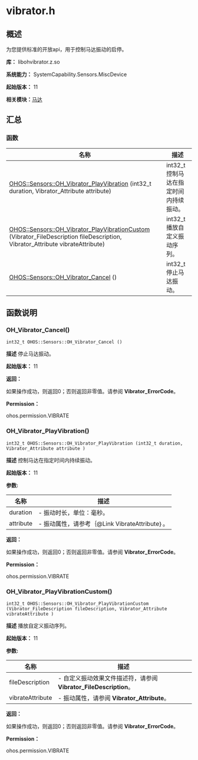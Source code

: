 # vibrator.h


## 概述

为您提供标准的开放api，用于控制马达振动的启停。

**库：** libohvibrator.z.so

**系统能力：** SystemCapability.Sensors.MiscDevice

**起始版本：** 11

**相关模块：**[马达](_xe9_xa9_xac_xe8_xbe_xbe.md)


## 汇总


### 函数

| 名称 | 描述 | 
| -------- | -------- |
| [OHOS::Sensors::OH_Vibrator_PlayVibration](#oh_vibrator_playvibration) (int32_t duration, Vibrator_Attribute attribute) | int32_t<br/>控制马达在指定时间内持续振动。  | 
| [OHOS::Sensors::OH_Vibrator_PlayVibrationCustom](#oh_vibrator_playvibrationcustom) (Vibrator_FileDescription fileDescription, Vibrator_Attribute vibrateAttribute) | int32_t<br/>播放自定义振动序列。  | 
| [OHOS::Sensors::OH_Vibrator_Cancel](#oh_vibrator_cancel) () | int32_t<br/>停止马达振动。  | 


## 函数说明


### OH_Vibrator_Cancel()

```
int32_t OHOS::Sensors::OH_Vibrator_Cancel ()
```
**描述**
停止马达振动。

**起始版本：** 11

**返回：**

如果操作成功，则返回0；否则返回非零值。请参阅 **Vibrator_ErrorCode**。

**Permission：**

ohos.permission.VIBRATE


### OH_Vibrator_PlayVibration()

```
int32_t OHOS::Sensors::OH_Vibrator_PlayVibration (int32_t duration, Vibrator_Attribute attribute )
```
**描述**
控制马达在指定时间内持续振动。

**起始版本：** 11

**参数:**

| 名称 | 描述 | 
| -------- | -------- |
| duration | - 振动时长，单位：毫秒。  | 
| attribute | - 振动属性，请参考｛\@Link VibrateAttribute｝。  | 

**返回：**

如果操作成功，则返回0；否则返回非零值。请参阅 **Vibrator_ErrorCode**。

**Permission：**

ohos.permission.VIBRATE


### OH_Vibrator_PlayVibrationCustom()

```
int32_t OHOS::Sensors::OH_Vibrator_PlayVibrationCustom (Vibrator_FileDescription fileDescription, Vibrator_Attribute vibrateAttribute )
```
**描述**
播放自定义振动序列。

**起始版本：** 11

**参数:**

| 名称 | 描述 | 
| -------- | -------- |
| fileDescription | - 自定义振动效果文件描述符，请参阅 **Vibrator_FileDescription**。  | 
| vibrateAttribute | - 振动属性，请参阅 **Vibrator_Attribute**。  | 

**返回：**

如果操作成功，则返回0；否则返回非零值。请参阅 **Vibrator_ErrorCode**。

**Permission：**

ohos.permission.VIBRATE
